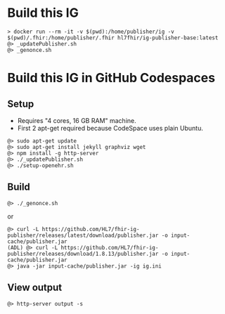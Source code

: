 # Build this IG

```
> docker run --rm -it -v $(pwd):/home/publisher/ig -v $(pwd)/.fhir:/home/publisher/.fhir hl7fhir/ig-publisher-base:latest
@> _updatePublisher.sh
@> _genonce.sh
```

# Build this IG in GitHub Codespaces

## Setup

* Requires "4 cores, 16 GB RAM" machine.
* First 2 apt-get required because CodeSpace uses plain Ubuntu.

```
@> sudo apt-get update
@> sudo apt-get install jekyll graphviz wget
@> npm install -g http-server
@> ./_updatePublisher.sh
@> ./setup-openehr.sh
```

## Build

```
@> ./_genonce.sh
```
or
```
@> curl -L https://github.com/HL7/fhir-ig-publisher/releases/latest/download/publisher.jar -o input-cache/publisher.jar
(ADL) @> curl -L https://github.com/HL7/fhir-ig-publisher/releases/download/1.8.13/publisher.jar -o input-cache/publisher.jar
@> java -jar input-cache/publisher.jar -ig ig.ini
```

## View output

```
@> http-server output -s
```

